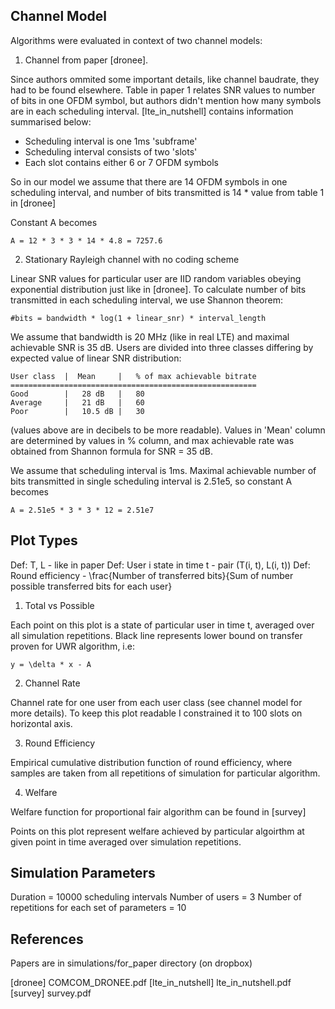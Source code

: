 ﻿## Channel Model

Algorithms were evaluated in context of two channel models:

1. Channel from paper [dronee]. 

Since authors ommited some important details, like channel baudrate, they had to be found elsewhere. 
Table in paper 1 relates SNR values to number of bits in one OFDM symbol, but authors didn't mention 
how many symbols are in each scheduling interval. [lte\_in\_nutshell] contains information
summarised below:

* Scheduling interval is one 1ms 'subframe'
* Scheduling interval consists of two 'slots'
* Each slot contains either 6 or 7 OFDM symbols

So in our model we assume that there are 14 OFDM symbols in one scheduling interval, and number of bits
transmitted is 14 * value from table 1 in [dronee]

Constant A becomes 
```
A = 12 * 3 * 3 * 14 * 4.8 = 7257.6
```
2. Stationary Rayleigh channel with no coding scheme 

Linear SNR values for particular user are IID random variables obeying exponential distribution just like in [dronee]. To
calculate number of bits transmitted in each scheduling interval, we use Shannon theorem:

	#bits = bandwidth * log(1 + linear_snr) * interval_length

We assume that bandwidth is 20 MHz (like in real LTE) and maximal achievable SNR is 35 dB. Users are divided into three 
classes differing by expected value of linear SNR distribution:

```
User class	|  Mean		|	% of max achievable bitrate
=======================================================
Good		|	28 dB	|	80
Average		|	21 dB	|	60
Poor		|	10.5 dB	|	30
```

(values above are in decibels to be more readable). Values in 'Mean' column are determined by values in % column, 
and max achievable rate was obtained from Shannon formula for SNR = 35 dB.

We assume that scheduling interval is 1ms. Maximal achievable number of bits transmitted in single scheduling 
interval is 2.51e5, so constant A becomes
```
A = 2.51e5 * 3 * 3 * 12 = 2.51e7
```

## Plot Types

Def: T, L - like in paper
Def: User i state in time t - pair (T(i, t), L(i, t))
Def: Round efficiency - \frac{Number of transferred bits}{Sum of number possible transferred bits for each user}

1. Total vs Possible

Each point on this plot is a state of particular user in time t, averaged over all simulation repetitions. 
Black line represents lower bound on transfer proven for UWR algorithm, i.e:
```
y = \delta * x - A 
```
2. Channel Rate

Channel rate for one user from each user class (see channel model for more details). To keep this plot readable
I constrained it to 100 slots on horizontal axis.

3. Round Efficiency

Empirical cumulative distribution function of round efficiency, where samples are taken from all repetitions of
simulation for particular algorithm.

4. Welfare

Welfare function for proportional fair algorithm can be found in  [survey]

Points on this plot represent welfare achieved by particular algoirthm at given point in time averaged over
simulation repetitions.


## Simulation Parameters

Duration = 10000 scheduling intervals
Number of users = 3
Number of repetitions for each set of parameters = 10


## References

Papers are in simulations/for\_paper directory (on dropbox)

[dronee] COMCOM\_DRONEE.pdf
[lte\_in\_nutshell] lte\_in\_nutshell.pdf
[survey] survey.pdf
